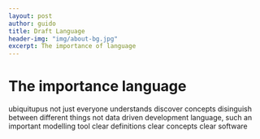 ```yaml
---
layout: post
author: guido
title: Draft Language
header-img: "img/about-bg.jpg"
excerpt: The importance of language
---
```

# The importance language

ubiquitupus not just everyone understands
discover concepts
disinguish between different things
not data driven development
language, such an important modelling tool
clear definitions clear concepts clear software
